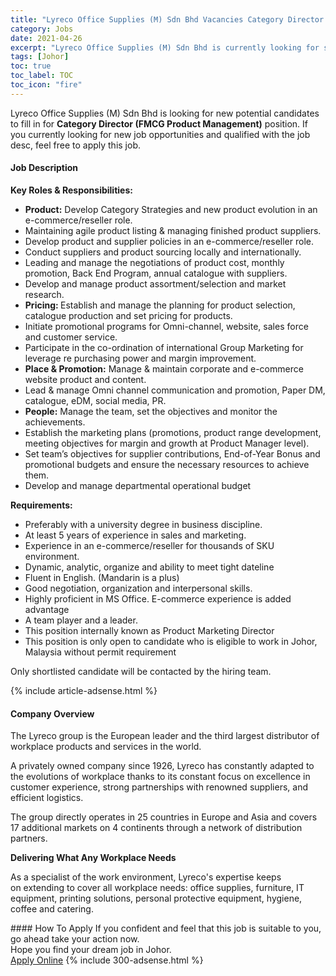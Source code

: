 ```yaml
---
title: "Lyreco Office Supplies (M) Sdn Bhd Vacancies Category Director (FMCG Product Management)" 
category: Jobs 
date: 2021-04-26 
excerpt: "Lyreco Office Supplies (M) Sdn Bhd is currently looking for suitable person to fill in the Category Director (FMCG Product Management) which based in Johor" 
tags: [Johor] 
toc: true 
toc_label: TOC 
toc_icon: "fire" 
--- 
```


<p>Lyreco Office Supplies (M) Sdn Bhd is looking for new potential candidates to fill in for <b>Category Director (FMCG Product Management)</b> position. If you currently looking for new job opportunities and qualified with the job desc, feel free to apply this job.
</p><div><div><h4>Job Description</h4></div><div><div><span><div><p><strong>Key Roles &amp; Responsibilities:</strong></p><ul><li><strong>Product:</strong> Develop Category Strategies and new product evolution in an e-commerce/reseller role.</li><li>Maintaining agile product listing &amp; managing finished product suppliers.</li><li>Develop product and supplier policies in an e-commerce/reseller role.</li><li>Conduct suppliers and product sourcing locally and internationally.</li><li>Leading and manage the negotiations of product cost, monthly promotion, Back End Program, annual catalogue with suppliers.</li><li>Develop and manage product assortment/selection and market research.</li><li><strong>Pricing: </strong>Establish and manage the planning for product selection, catalogue production and set pricing for products.</li><li>Initiate promotional programs for Omni-channel, website, sales force and customer service.</li><li>Participate in the co-ordination of international Group Marketing for leverage re purchasing power and margin improvement.</li><li><strong>Place &amp; Promotion:</strong> Manage &amp; maintain corporate and e-commerce website product and content.</li><li>Lead &amp; manage Omni channel communication and promotion, Paper DM, catalogue, eDM, social media, PR.</li><li><strong>People:</strong> Manage the team, set the objectives and monitor the achievements.</li><li>Establish the marketing plans (promotions, product range development, meeting objectives for margin and growth at Product Manager level).&#160;</li><li>Set team&#8217;s objectives for supplier contributions, End-of-Year Bonus and promotional budgets and ensure the necessary resources to achieve them.</li><li>Develop and manage departmental operational budget</li></ul><p><strong>Requirements:</strong></p><ul><li>Preferably with a university degree in business discipline.&#160;</li><li>At least 5 years of experience in sales and marketing.</li><li>Experience in an e-commerce/reseller for thousands of SKU environment.</li><li>Dynamic, analytic, organize and ability to meet tight dateline</li><li>Fluent in English. (Mandarin is a plus)</li><li>Good negotiation, organization and interpersonal skills.</li><li>Highly proficient in MS Office. E-commerce experience is added advantage</li><li>A team player and a leader.</li><li>This position internally known as Product Marketing Director</li><li>This position is only open to candidate who is eligible to work in Johor, Malaysia without permit requirement</li></ul><p>Only shortlisted candidate will be contacted by the hiring team.</p></div></span></div></div></div> 
{% include article-adsense.html %} 
<div><div><h4>Company Overview</h4></div><div><div><span><div><p>The Lyreco group is the European leader and the third largest distributor of workplace products and services in the world.&#160;</p><p>A privately owned company since 1926, Lyreco has constantly adapted to the evolutions of workplace thanks to its constant focus on excellence in customer experience, strong partnerships with renowned suppliers, and efficient logistics.&#160;</p><p>The group directly operates in 25 countries in Europe and Asia and covers 17 additional markets on 4 continents through a network of distribution partners.</p><p><strong>Delivering What Any Workplace Needs</strong></p><p>As a specialist of the work environment, Lyreco's expertise keeps on&#160;extending&#160;to cover&#160;all workplace needs: office supplies, furniture, IT equipment, printing solutions, personal protective equipment, hygiene, coffee and catering.</p></div></span></div></div></div> 
#### How To Apply 
If you confident and feel that this job is suitable to you, go ahead take your action now. <br/> 
Hope you find your dream job in Johor. <br/> 
<a href="https://www.jobstreet.com.my/en/job/category-director-fmcg-product-management-4549264?jobId=jobstreet-my-job-4549264&" class="btn btn--info" target="_blank" rel="nofollow noopenner">Apply Online</a> 
{% include 300-adsense.html %} 
